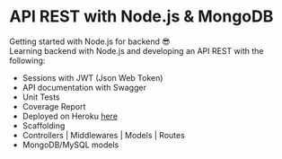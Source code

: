 # API REST with Node.js & MongoDB

Getting started with Node.js for backend
😎<br>Learning backend with Node.js and developing an API REST with the following:
<ul>
    <li>Sessions with JWT (Json Web Token)</li>
    <li>API documentation with Swagger</li>
    <li>Unit Tests</li>
    <li>Coverage Report</li>
    <li>Deployed on Heroku <a href="https://shielded-scrubland-77049.herokuapp.com/">here</a></li>
    <li>Scaffolding</li>
    <li>Controllers | Middlewares | Models | Routes</li>
    <li>MongoDB/MySQL models</li>
<ul>